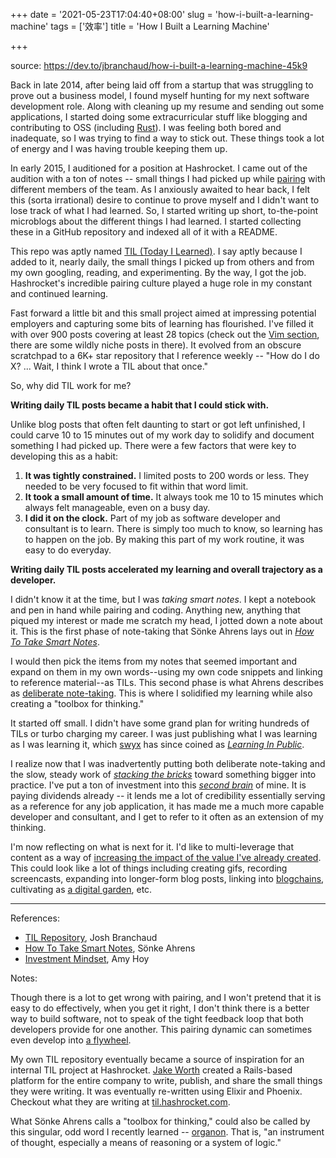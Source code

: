 +++
date = '2021-05-23T17:04:40+08:00'
slug = 'how-i-built-a-learning-machine'
tags = ['效率']
title = 'How I Built a Learning Machine'

+++

source: <https://dev.to/jbranchaud/how-i-built-a-learning-machine-45k9>

Back in late 2014, after being laid off from a startup that was struggling to prove out a business model, I found myself hunting for my next software development role. Along with cleaning up my resume and sending out some applications, I started doing some extracurricular stuff like blogging and contributing to OSS (including [Rust](https://github.com/rust-lang/rust/pull/19685)). I was feeling both bored and inadequate, so I was trying to find a way to stick out. These things took a lot of energy and I was having trouble keeping them up.

In early 2015, I auditioned for a position at Hashrocket. I came out of the audition with a ton of notes \-\- small things I had picked up while [pairing](https://dev.to/jbranchaud/give-pair-programming-another-chance-3nbk) with different members of the team. As I anxiously awaited to hear back, I felt this (sorta irrational) desire to continue to prove myself and I didn't want to lose track of what I had learned. So, I started writing up short, to\-the\-point microblogs about the different things I had learned. I started collecting these in a GitHub repository and indexed all of it with a README.

This repo was aptly named [TIL (Today I Learned)](https://github.com/jbranchaud/til). I say aptly because I added to it, nearly daily, the small things I picked up from others and from my own googling, reading, and experimenting. By the way, I got the job. Hashrocket's incredible pairing culture played a huge role in my constant and continued learning.

Fast forward a little bit and this small project aimed at impressing potential employers and capturing some bits of learning has flourished. I've filled it with over 900 posts covering at least 28 topics (check out the [Vim section](https://github.com/jbranchaud/til#vim), there are some wildly niche posts in there). It evolved from an obscure scratchpad to a 6K+ star repository that I reference weekly \-\- "How do I do X? ... Wait, I think I wrote a TIL about that once."

So, why did TIL work for me?

**Writing daily TIL posts became a habit that I could stick with.**

Unlike blog posts that often felt daunting to start or got left unfinished, I could carve 10 to 15 minutes out of my work day to solidify and document something I had picked up. There were a few factors that were key to developing this as a habit:

1. **It was tightly constrained.** I limited posts to 200 words or less. They needed to be very focused to fit within that word limit.
2. **It took a small amount of time.** It always took me 10 to 15 minutes which always felt manageable, even on a busy day.
3. **I did it on the clock.** Part of my job as software developer and consultant is to learn. There is simply too much to know, so learning has to happen on the job. By making this part of my work routine, it was easy to do everyday.

**Writing daily TIL posts accelerated my learning and overall trajectory as a developer.**

I didn't know it at the time, but I was *taking smart notes*. I kept a notebook and pen in hand while pairing and coding. Anything new, anything that piqued my interest or made me scratch my head, I jotted down a note about it. This is the first phase of note\-taking that Sönke Ahrens lays out in [*How To Take Smart Notes*](https://www.amazon.com/gp/product/1542866502/ref=as_li_tl?ie=UTF8&camp=1789&creative=9325&creativeASIN=1542866502&linkCode=as2&tag=jbranchaud-20&linkId=5ccb332e5a1674d2f7e620f328f9b258).

I would then pick the items from my notes that seemed important and expand on them in my own words\-\-using my own code snippets and linking to reference material\-\-as TILs. This second phase is what Ahrens describes as [deliberate note\-taking](https://dev.to/jbranchaud/deliberate-note-taking-llh). This is where I solidified my learning while also creating a "toolbox for thinking."

It started off small. I didn't have some grand plan for writing hundreds of TILs or turbo charging my career. I was just publishing what I was learning as I was learning it, which [swyx](https://twitter.com/swyx) has since coined as [*Learning In Public*](https://www.swyx.io/writing/learn-in-public/).

I realize now that I was inadvertently putting both deliberate note\-taking and the slow, steady work of [*stacking the bricks*](https://stackingthebricks.com/failure-the-hourly-mindset/) toward something bigger into practice. I've put a ton of investment into this [*second brain*](https://www.keepproductive.com/blog/how-to-build-a-second-brain) of mine. It is paying dividends already \-\- it lends me a lot of credibility essentially serving as a reference for any job application, it has made me a much more capable developer and consultant, and I get to refer to it often as an extension of my thinking.

I'm now reflecting on what is next for it. I'd like to multi\-leverage that content as a way of [increasing the impact of the value I've already created](https://kentcdodds.com/blog/how-i-am-so-productive). This could look like a lot of things including creating gifs, recording screencasts, expanding into longer\-form blog posts, linking into [blogchains](https://tomcritchlow.com/2019/07/17/blogchains/), cultivating as [a digital garden](https://dev.to/jbranchaud/the-digital-garden-l10), etc.

---

References:

- [TIL Repository](https://github.com/jbranchaud/til), Josh Branchaud
- [How To Take Smart Notes](https://www.amazon.com/gp/product/1542866502/ref=as_li_tl?ie=UTF8&camp=1789&creative=9325&creativeASIN=1542866502&linkCode=as2&tag=jbranchaud-20&linkId=5ccb332e5a1674d2f7e620f328f9b258), Sönke Ahrens
- [Investment Mindset](https://stackingthebricks.com/failure-the-hourly-mindset/), Amy Hoy

Notes:

Though there is a lot to get wrong with pairing, and I won't pretend that it is easy to do effectively, when you get it right, I don't think there is a better way to build software, not to speak of the tight feedback loop that both developers provide for one another. This pairing dynamic can sometimes even develop into [a flywheel](https://dev.to/jbranchaud/into-the-flywheel-29h0).

My own TIL repository eventually became a source of inspiration for an internal TIL project at Hashrocket. [Jake Worth](https://twitter.com/jwworth) created a Rails\-based platform for the entire company to write, publish, and share the small things they were writing. It was eventually re\-written using Elixir and Phoenix. Checkout what they are writing at [til.hashrocket.com](https://til.hashrocket.com/).

What Sönke Ahrens calls a "toolbox for thinking," could also be called by this singular, odd word I recently learned \-\- [organon](https://twitter.com/jessitron/status/1241758480639426560?s=20). That is, "an instrument of thought, especially a means of reasoning or a system of logic."
